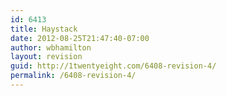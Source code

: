 ```yaml
---
id: 6413
title: Haystack
date: 2012-08-25T21:47:40-07:00
author: wbhamilton
layout: revision
guid: http://1twentyeight.com/6408-revision-4/
permalink: /6408-revision-4/
---
```

